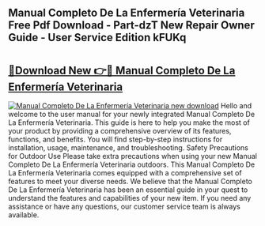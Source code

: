 ## Manual Completo De La Enfermería Veterinaria Free Pdf Download - Part-dzT New Repair Owner Guide - User Service Edition kFUKq

# <h2><a href="http://bc3645.oget.top/?id=Manual+Completo+De+La+Enfermer%c3%ada+Veterinaria">🔗Download New 👉🔴 Manual Completo De La Enfermería Veterinaria</a></h2>

[![Manual Completo De La Enfermería Veterinaria new download](https://i.imgur.com/5g1atiW.png)](http://bc3645.oget.top/?id=Manual+Completo+De+La+Enfermer%c3%ada+Veterinaria)
Hello and welcome to the user manual for your newly integrated Manual Completo De La Enfermería Veterinaria. This guide is here to help you make the most of your product by providing a comprehensive overview of its features, functions, and benefits. You will find step-by-step instructions for installation, usage, maintenance, and troubleshooting. Safety Precautions for Outdoor Use Please take extra precautions when using your new Manual Completo De La Enfermería Veterinaria outdoors. This Manual Completo De La Enfermería Veterinaria comes equipped with a comprehensive set of features to meet your diverse needs. We believe that the Manual Completo De La Enfermería Veterinaria has been an essential guide in your quest to understand the features and capabilities of your new item. If you need any assistance or have any questions, our customer service team is always available.
